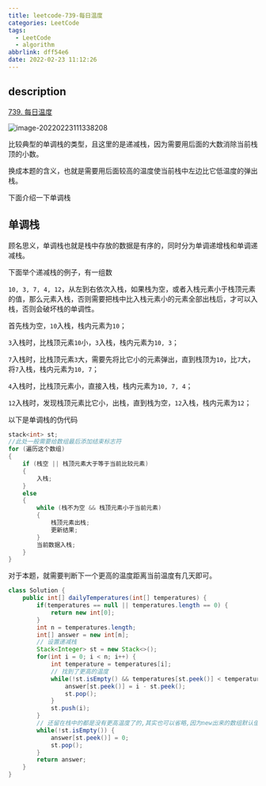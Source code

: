 ```yaml
---
title: leetcode-739-每日温度
categories: LeetCode
tags:
  - LeetCode
  - algorithm
abbrlink: dff54e6
date: 2022-02-23 11:12:26
---
```


## description

[739. 每日温度](https://leetcode-cn.com/problems/daily-temperatures/)

![image-20220223111338208](https://gitee.com/cao_ziqiang/img/raw/master/20220223111338.png)

比较典型的单调栈的类型，且这里的是递减栈，因为需要用后面的大数消除当前栈顶的小数。

换成本题的含义，也就是需要用后面较高的温度使当前栈中左边比它低温度的弹出栈。

下面介绍一下单调栈

## 单调栈

顾名思义，单调栈也就是栈中存放的数据是有序的，同时分为单调递增栈和单调递减栈。

下面举个递减栈的例子，有一组数

`10, 3, 7, 4, 12`，从左到右依次入栈，如果栈为空，或者入栈元素小于栈顶元素的值，那么元素入栈，否则需要把栈中比入栈元素小的元素全部出栈后，才可以入栈，否则会破坏栈的单调性。

首先栈为空，`10`入栈，栈内元素为`10`；

`3`入栈时，比栈顶元素`10`小，`3`入栈，栈内元素为`10, 3`；

`7`入栈时，比栈顶元素`3`大，需要先将比它小的元素弹出，直到栈顶为`10`，比`7`大，将`7`入栈，栈内元素为`10, 7`；

`4`入栈时，比栈顶元素小，直接入栈，栈内元素为`10, 7, 4`；

`12`入栈时，发现栈顶元素比它小，出栈，直到栈为空，`12`入栈，栈内元素为`12`；

以下是单调栈的伪代码

```cpp
stack<int> st;
//此处一般需要给数组最后添加结束标志符
for (遍历这个数组)
{
	if (栈空 || 栈顶元素大于等于当前比较元素)
	{
		入栈;
	}
	else
	{
		while (栈不为空 && 栈顶元素小于当前元素)
		{
			栈顶元素出栈;
			更新结果;
		}
		当前数据入栈;
	}
}
```

对于本题，就需要判断下一个更高的温度距离当前温度有几天即可。

```java
class Solution {
    public int[] dailyTemperatures(int[] temperatures) {
        if(temperatures == null || temperatures.length == 0) {
            return new int[0];
        }
        int n = temperatures.length;
        int[] answer = new int[n];
        // 设置递减栈
        Stack<Integer> st = new Stack<>();
        for(int i = 0; i < n; i++) {
            int temperature = temperatures[i];
            // 找到了更高的温度
            while(!st.isEmpty() && temperatures[st.peek()] < temperature) {
                answer[st.peek()] = i - st.peek();
                st.pop();
            }
            st.push(i);
        }
        // 还留在栈中的都是没有更高温度了的,其实也可以省略,因为new出来的数组默认值就是0
        while(!st.isEmpty()) {
            answer[st.peek()] = 0;
            st.pop();
        }
        return answer;
    }
}
```

